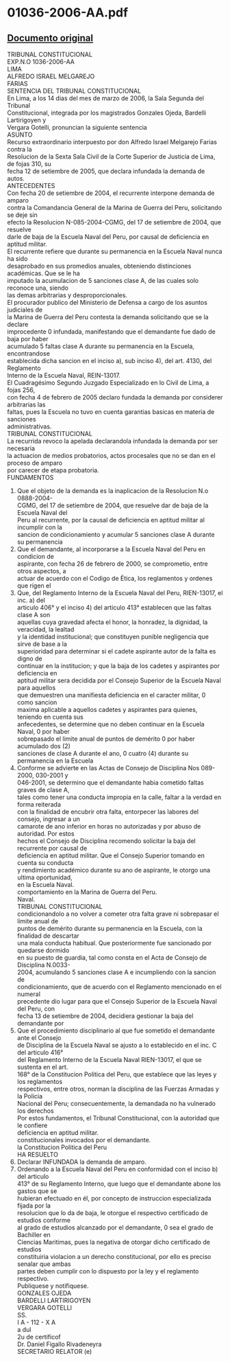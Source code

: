 
01036-2006-AA.pdf
=================
  
[Documento original](https://tc.gob.pe/jurisprudencia/2007/01036-2006-AA.pdf)  
---  
TRIBUNAL CONSTITUCIONAL  
EXP.N.O 1036-2006-AA  
LIMA  
ALFREDO ISRAEL MELGAREJO  
FARIAS  
SENTENCIA DEL TRIBUNAL CONSTITUCIONAL  
En Lima, a los 14 dias del mes de marzo de 2006, la Sala Segunda del Tribunal  
Constitucional, integrada por los magistrados Gonzales Ojeda, Bardelli Lartirigoyen y  
Vergara Gotelli, pronuncian la siguiente sentencia  
ASUNTO  
Recurso extraordinario interpuesto por don Alfredo Israel Melgarejo Farias contra la  
Resolucion de la Sexta Sala Civil de la Corte Superior de Justicia de Lima, de fojas 310, su  
fecha 12 de setiembre de 2005, que declara infundada la demanda de autos.  
ANTECEDENTES  
Con fecha 20 de setiembre de 2004, el recurrente interpone demanda de amparo  
contra la Comandancia General de la Marina de Guerra del Peru, solicitando se deje sin  
efecto la Resolucion N-085-2004-CGMG, del 17 de setiembre de 2004, que resuelve  
darle de baja de la Escuela Naval del Peru, por causal de deficiencia en aptitud militar.  
El recurrente refiere que durante su permanencia en la Escuela Naval nunca ha sido  
desaprobado en sus promedios anuales, obteniendo distinciones académicas. Que se le ha  
imputado la acumulacion de 5 sanciones clase A, de las cuales solo reconoce una, siendo  
las demas arbitrarias y desproporcionales.  
El procurador publico del Ministerio de Defensa a cargo de los asuntos judiciales de  
la Marina de Guerra del Peru contesta la demanda solicitando que se la declare  
improcedente 0 infundada, manifestando que el demandante fue dado de baja por haber  
acumulado 5 faltas clase A durante su permanencia en la Escuela, encontrandose  
establecida dicha sancion en el inciso a), sub inciso 4), del art. 4130, del Reglamento  
Interno de la Escuela Naval, REIN-13017.  
El Cuadragésimo Segundo Juzgado Especializado en lo Civil de Lima, a fojas 256,  
con fecha 4 de febrero de 2005 declaro fundada la demanda por considerer arbitrarias las  
faltas, pues la Escuela no tuvo en cuenta garantias basicas en materia de sanciones  
administrativas.  
TRIBUNAL CONSTITUCIONAL  
La recurrida revoco la apelada declarandola infundada la demanda por ser necesaria  
la actuacion de medios probatorios, actos procesales que no se dan en el proceso de amparo  
por carecer de etapa probatoria.  
FUNDAMENTOS  
1. Que el objeto de la demanda es la inaplicacion de la Resolucion N.o 0888-2004-  
CGMG, del 17 de setiembre de 2004, que resuelve dar de baja de la Escuela Naval del  
Peru al recurrente, por la causal de deficiencia en aptitud militar al incumplir con la  
sancion de condicionamiento y acumular 5 sanciones clase A durante su permanencia  
2. Que el demandante, al incorporarse a la Escuela Naval del Peru en condicion de  
aspirante, con fecha 26 de febrero de 2000, se comprometio, entre otros aspectos, a  
actuar de acuerdo con el Codigo de Ética, los reglamentos y ordenes que rigen el  
3. Que, del Reglamento Interno de la Escuela Naval del Peru, RIEN-13017, el inc. a) del  
articulo 406° y el inciso 4) del articulo 413° establecen que las faltas clase A son  
aquellas cuya gravedad afecta el honor, la honradez, la dignidad, la veracidad, la lealtad  
y la identidad institucional; que constituyen punible negligencia que sirve de base a la  
superioridad para determinar si el cadete aspirante autor de la falta es digno de  
continuar en la institucion; y que la baja de los cadetes y aspirantes por deficiencia en  
aptitud militar sera decidida por el Consejo Superior de la Escuela Naval para aquellos  
que demuestren una manifiesta deficiencia en el caracter militar, 0 como sancion  
maxima aplicable a aquellos cadetes y aspirantes para quienes, teniendo en cuenta sus  
anfecedentes, se determine que no deben continuar en la Escuela Naval, 0 por haber  
sobrepasado el limite anual de puntos de demérito 0 por haber acumulado dos (2)  
sanciones de clase A durante el ano, 0 cuatro (4) durante su permanencia en la Escuela  
4. Conforme se advierte en las Actas de Consejo de Disciplina Nos 089-2000, 030-2001 y  
046-2001, se determino que el demandante habia cometido faltas graves de clase A,  
tales como tener una conducta impropia en la calle, faltar a la verdad en forma reiterada  
con la finalidad de encubrir otra falta, entorpecer las labores del consejo, ingresar a un  
camarote de ano inferior en horas no autorizadas y por abuso de autoridad. Por estos  
hechos el Consejo de Disciplina recomendo solicitar la baja del recurrente por causal de  
deficiencia en aptitud militar. Que el Consejo Superior tomando en cuenta su conducta  
y rendimiento académico durante su ano de aspirante, le otorgo una ultima oportunidad,  
en la Escuela Naval.  
comportamiento en la Marina de Guerra del Peru.  
Naval.  
TRIBUNAL CONSTITUCIONAL  
condicionandolo a no volver a cometer otra falta grave ni sobrepasar el limite anual de  
puntos de demérito durante su permanencia en la Escuela, con la finalidad de descartar  
una mala conducta habitual. Que posteriormente fue sancionado por quedarse dormido  
en su puesto de guardia, tal como consta en el Acta de Consejo de Disciplina N.0033-  
2004, acumulando 5 sanciones clase A e incumpliendo con la sancion de  
condicionamiento, que de acuerdo con el Reglamento mencionado en el numeral  
precedente dio lugar para que el Consejo Superior de la Escuela Naval del Peru, con  
fecha 13 de setiembre de 2004, decidiera gestionar la baja del demandante por  
5. Que el procedimiento disciplinario al que fue sometido el demandante ante el Consejo  
de Disciplina de la Escuela Naval se ajusto a lo establecido en el inc. C del articulo 416°  
del Reglamento Interno de la Escuela Naval RIEN-13017, el que se sustenta en el art.  
168° de la Constitucion Politica del Peru, que establece que las leyes y los reglamentos  
respectivos, entre otros, norman la disciplina de las Fuerzas Armadas y la Policia  
Nacional del Peru; consecuentemente, la demandada no ha vulnerado los derechos  
Por estos fundamentos, el Tribunal Constitucional, con la autoridad que le confiere  
deficiencia en aptitud militar.  
constitucionales invocados por el demandante.  
la Constitucion Politica del Peru  
HA RESUELTO  
1. Declarar INFUNDADA la demanda de amparo.  
2. Ordenando a la Escuela Naval del Peru en conformidad con el inciso b) del articulo  
413° de su Reglamento Interno, que luego que el demandante abone los gastos que se  
hubieran efectuado en él, por concepto de instruccion especializada fijada por la  
resolucion que lo da de baja, le otorgue el respectivo certificado de estudios conforme  
al grado de estudios alcanzado por el demandante, 0 sea el grado de Bachiller en  
Ciencias Maritimas, pues la negativa de otorgar dicho certificado de estudios  
constituiria violacion a un derecho constitucional, por ello es preciso senalar que ambas  
partes deben cumplir con lo dispuesto por la ley y el reglamento respectivo.  
Publiquese y notifiquese.  
GONZALES OJEDA  
BARDELLI LARTIRIGOYEN  
VERGARA GOTELLI  
SS.  
I A - 112 - X A  
a dul  
2u de certificof  
Dr. Daniel Figallo Rivadeneyra  
SECRETARIO RELATOR (e)
